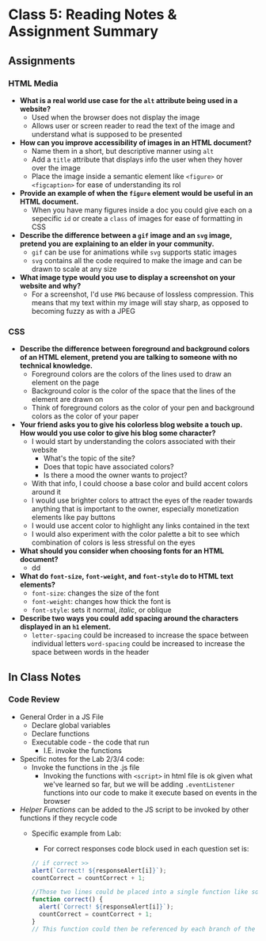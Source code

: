 # Class 5: Reading Notes & Assignment Summary

## Assignments

### HTML Media

* **What is a real world use case for the `alt` attribute being used in a website?**
  * Used when the browser does not display the image
  * Allows user or screen reader to read the text of the image and understand what is supposed to be presented
* **How can you improve accessibility of images in an HTML document?**
  * Name them in a short, but descriptive manner using `alt`
  * Add a `title` attribute that displays info the user when they hover over the image
  * Place the image inside a semantic element like `<figure>` or `<figcaption>` for ease of understanding its rol
* **Provide an example of when the `figure` element would be useful in an HTML document.**
  * When you have many figures inside a doc you could give each on a sepecific `id` or create a `class` of images for ease of formatting in CSS
* **Describe the difference between a `gif` image and an `svg` image, pretend you are explaining to an elder in your community.**
  * `gif` can be use for animations while `svg` supports static images
  * `svg` contains all the code required to make the image and can be drawn to scale at any size
* **What image type would you use to display a screenshot on your website and why?**
  * For a screenshot, I'd use `PNG` because of lossless compression. This means that my text within my image will stay sharp, as opposed to becoming fuzzy as with a JPEG

### CSS

* **Describe the difference between foreground and background colors of an HTML element, pretend you are talking to someone with no technical knowledge.**
  * Foreground colors are the colors of the lines used to draw an element on the page
  * Background color is the color of the space that the lines of the element are drawn on
  * Think of foreground colors as the color of your pen and background colors as the color of your paper
* **Your friend asks you to give his colorless blog website a touch up. How would you use color to give his blog some character?**
  * I would start by understanding the colors associated with their website
    * What's the topic of the site?
    * Does that topic have associated colors?
    * Is there a mood the owner wants to project?
  * With that info, I could choose a base color and build accent colors around it
  * I would use brighter colors to attract the eyes of the reader towards anything that is important to the owner, especially monetization elements like pay buttons
  * I would use accent color to highlight any links contained in the text
  * I would also experiment with the color palette a bit to see which combination of colors is less stressful on the eyes
* **What should you consider when choosing fonts for an HTML document?**
  * dd
* **What do `font-size`, `font-weight`, and `font-style` do to HTML text elements?**
  * `font-size`: changes the size of the font
  * `font-weight`: changes how thick the font is
  * `font-style`: sets it normal, *italic*, or oblique
* **Describe two ways you could add spacing around the characters displayed in an `h1` element.**
  * `letter-spacing` could be increased to increase the space between individual letters
   `word-spacing` could be increased to increase the space between words in the header

## In Class Notes

### Code Review

* General Order in a JS File
  * Declare global variables
  * Declare functions
  * Executable code - the code that run
    * I.E. invoke the functions
* Specific notes for the Lab 2/3/4 code:
  * Invoke the functions in the .js file
    * Invoking the functions with `<script>` in html file is ok given what we've learned so far, but we will be adding `.eventListener` functions into our code to make it execute based on events in the browser
* *Helper Functions* can be added to the JS script to be invoked by other functions if they recycle code
  * Specific example from Lab:
    * For correct responses code block used in each question set is:

    ``` js
    // if correct >>
    alert(`Correct! ${responseAlert[i]}`);
    countCorrect = countCorrect + 1;

    //Those two lines could be placed into a single function like so:
    function correct() {
      alert(`Correct! ${responseAlert[i]}`);
      countCorrect = countCorrect + 1;
    }
    // This function could then be referenced by each branch of the 'correct' logic tree
    ```
